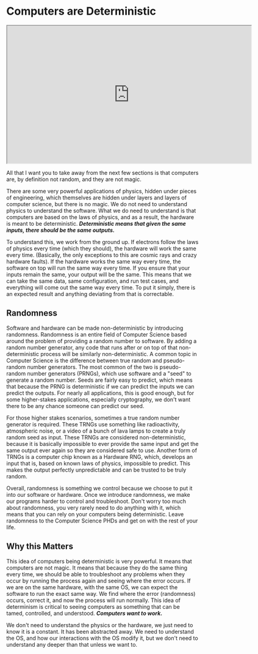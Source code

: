 # Computers are Deterministic

<iframe allowfullscreen class="fr-draggable" height="360" src="https://www.youtube.com/embed/svCsYWE7bRM?wmode=opaque" width="640"></iframe>

  

All that I want you to take away from the next few sections is that
computers are, by definition not random, and they are not magic.

There are some very powerful applications of physics, hidden under
pieces of engineering, which themselves are hidden under layers and
layers of computer science, but there is no magic. We do not need to
understand physics to understand the software. What we do need to
understand is that computers are based on the laws of physics, and as a
result, the hardware is meant to be deterministic. ***Deterministic
means that given the same inputs, there should be the same outputs.***

To understand this, we work from the ground up. If electrons follow the
laws of physics every time (which they should), the hardware will work
the same every time. (Basically, the only exceptions to this are cosmic
rays and crazy hardware faults). If the hardware works the same way
every time, the software on top will run the same way every time. If you
ensure that your inputs remain the same, your output will be the same.
This means that we can take the same data, same configuration, and run
test cases, and everything will come out the same way every time. To put
it simply, there is an expected result and anything deviating from that
is correctable.

## Randomness

Software and hardware can be made non-deterministic by introducing
randomness. Randomness is an entire field of Computer Science based
around the problem of providing a random number to software. By adding a
random number generator, any code that runs after or on top of that
non-deterministic process will be similarly non-deterministic. A common
topic in Computer Science is the difference between true random and
pseudo-random number generators. The most common of the two is
pseudo-random number generators (PRNGs), which use software and a "seed"
to generate a random number. Seeds are fairly easy to predict, which
means that because the PRNG is deterministic if we can predict the
inputs we can predict the outputs. For nearly all applications, this is
good enough, but for some higher-stakes applications, especially
cryptography, we don't want there to be any chance someone can predict
our seed.

For those higher stakes scenarios, sometimes a true random number
generator is required. These TRNGs use something like radioactivity,
atmospheric noise, or a video of a bunch of lava lamps to create a truly
random seed as input. These TRNGs are considered non-deterministic,
because it is basically impossible to ever provide the same input and
get the same output ever again so they are considered safe to use.
Another form of TRNGs is a computer chip known as a Hardware RNG, which,
develops an input that is, based on known laws of physics, impossible to
predict. This makes the output perfectly unpredictable and can be
trusted to be truly random.

Overall, randomness is something we control because we choose to put it
into our software or hardware. Once we introduce randomness, we make our
programs harder to control and troubleshoot. Don't worry too much about
randomness, you very rarely need to do anything with it, which means
that you can rely on your computers being deterministic. Leave
randomness to the Computer Science PHDs and get on with the rest of your
life.

## Why this Matters

This idea of computers being deterministic is very powerful. It means
that computers are not magic. It means that because they do the same
thing every time, we should be able to troubleshoot any problems when
they occur by running the process again and seeing where the error
occurs. If we are on the same hardware, with the same OS, we can expect
the software to run the exact same way. We find where the error
(randomness) occurs, correct it, and now the process will run normally.
This idea of determinism is critical to seeing computers as something
that can be tamed, controlled, and understood. ***Computers want to
work.***

We don't need to understand the physics or the hardware, we just need to
know it is a constant. It has been abstracted away. We need to
understand the OS, and how our interactions with the OS modify it, but
we don't need to understand any deeper than that unless we want to.
